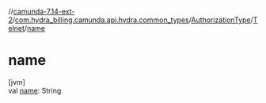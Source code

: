 //[camunda-7.14-ext-2](../../../../index.md)/[com.hydra_billing.camunda.api.hydra.common_types](../../index.md)/[AuthorizationType](../index.md)/[Telnet](index.md)/[name](name.md)

# name

[jvm]\
val [name](name.md): String
